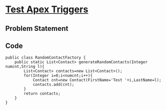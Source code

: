 # [Test Apex Triggers](https://trailhead.salesforce.com/content/learn/modules/apex_testing/apex_testing_data?trailmix_creator_id=trailblazerconnect&trailmix_slug=salesforce-developer-catalyst)

## Problem Statement

## Code

```
public class RandomContactFactory {
    public static List<Contact> generateRandomContacts(Integer numcnt,String l){
        List<Contact> contacts=new List<Contact>();
        for(Integer i=0;i<numcnt;i++){
            Contact cnt=new Contact(FirstName='Test '+i,LastName=l);
            contacts.add(cnt);
        }
        return contacts;
    }
}

```
